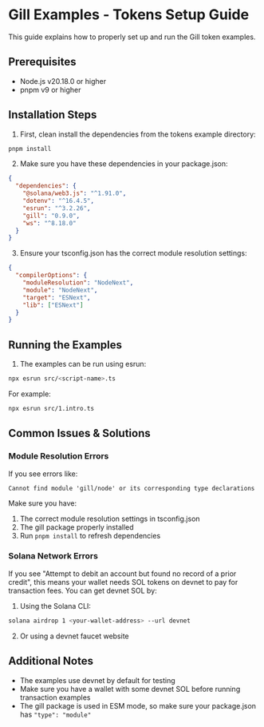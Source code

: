 # Gill Examples - Tokens Setup Guide

This guide explains how to properly set up and run the Gill token examples.

## Prerequisites

- Node.js v20.18.0 or higher
- pnpm v9 or higher

## Installation Steps

1. First, clean install the dependencies from the tokens example directory:
```bash
pnpm install
```

2. Make sure you have these dependencies in your package.json:
```json
{
  "dependencies": {
    "@solana/web3.js": "^1.91.0",
    "dotenv": "^16.4.5",
    "esrun": "^3.2.26",
    "gill": "0.9.0",
    "ws": "^8.18.0"
  }
}
```

3. Ensure your tsconfig.json has the correct module resolution settings:
```json
{
  "compilerOptions": {
    "moduleResolution": "NodeNext",
    "module": "NodeNext",
    "target": "ESNext",
    "lib": ["ESNext"]
  }
}
```

## Running the Examples

1. The examples can be run using esrun:
```bash
npx esrun src/<script-name>.ts
```

For example:
```bash
npx esrun src/1.intro.ts
```

## Common Issues & Solutions

### Module Resolution Errors
If you see errors like:
```
Cannot find module 'gill/node' or its corresponding type declarations
```
Make sure you have:
1. The correct module resolution settings in tsconfig.json
2. The gill package properly installed
3. Run `pnpm install` to refresh dependencies

### Solana Network Errors
If you see "Attempt to debit an account but found no record of a prior credit", this means your wallet needs SOL tokens on devnet to pay for transaction fees. You can get devnet SOL by:

1. Using the Solana CLI:
```bash
solana airdrop 1 <your-wallet-address> --url devnet
```

2. Or using a devnet faucet website

## Additional Notes
- The examples use devnet by default for testing
- Make sure you have a wallet with some devnet SOL before running transaction examples
- The gill package is used in ESM mode, so make sure your package.json has `"type": "module"`